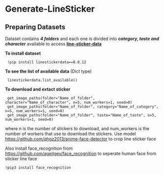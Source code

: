 # Generate-LineSticker

## Preparing Datasets

Dataset contains ***4 folders*** and each one is divided into ***category, taste and character*** available to access [**line-sticker-data**](https://github.com/steerapi/line-sticker-data?fbclid=IwAR3cNJ9LHBSd9mmh-C8_Zsv7wfqgjswT3VyiGOzpNIDvCzvEfRCrVMEXjtc)<br>

**To install dataset**

     !pip install linestickerdata==0.0.12
**To see the list of available data** (Dict type)

     linestickerdata.list_available()
**To download and extact sticker**

     get_image_paths(folder="Name_of_folder", character="Name_of_character", n=5, num_workers=1, seed=0)
     get_image_paths(folder="Name_of_folder", category="Name_of_category", n=5, num_workers=1, seed=0)
     get_image_paths(folder="Name_of_folder", taste="Name_of_taste", n=5, num_workers=1, seed=0)
where n is the number of stickers to download, and num_workers is the number of workers that use to download the stickers.
Use model https://github.com/qhgz2013/anime-face-detector to crop line sticker face

Also install face_recognition from https://github.com/ageitgey/face_recognition to seperate human face from sticker line face

    !pip3 install face_recognition
